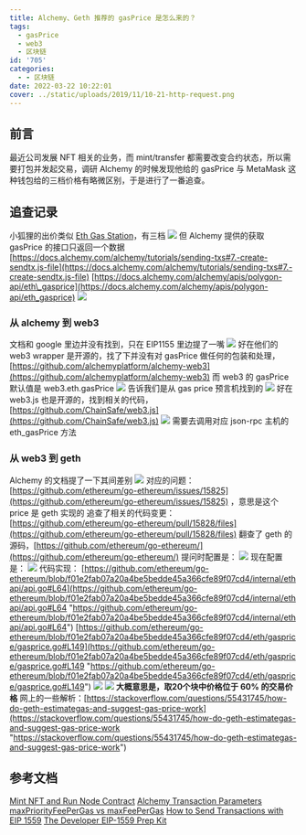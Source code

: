 ```yaml
---
title: Alchemy、Geth 推荐的 gasPrice 是怎么来的？
tags:
  - gasPrice
  - web3
  - 区块链
id: '705'
categories:
  - - 区块链
date: 2022-03-22 10:22:01
cover: ../static/uploads/2019/11/10-21-http-request.png
---
```


## 前言

最近公司发展 NFT 相关的业务，而 mint/transfer 都需要改变合约状态，所以需要打包并发起交易，调研 Alchemy 的时候发现他给的 gasPrice 与 MetaMask 这种钱包给的三档价格有略微区别，于是进行了一番追查。

## 追查记录

小狐狸的出价类似 [Eth Gas Station](https://ethgasstation.info/)，有三档 [![](../static/uploads/2022/03/wp_editor_md_b98b564720c2e6d82cd14c7e73624af1.jpg)](../static/uploads/2022/03/wp_editor_md_b98b564720c2e6d82cd14c7e73624af1.jpg) 但 Alchemy 提供的获取 gasPrice 的接口只返回一个数据 [https://docs.alchemy.com/alchemy/tutorials/sending-txs#7.-create-sendtx.js-file](https://docs.alchemy.com/alchemy/tutorials/sending-txs#7.-create-sendtx.js-file) [https://docs.alchemy.com/alchemy/apis/polygon-api/eth\_gasprice](https://docs.alchemy.com/alchemy/apis/polygon-api/eth_gasprice) [![](../static/uploads/2022/03/wp_editor_md_5ed9b1e5a9fa4ca509fa58071c1e9364.jpg)](../static/uploads/2022/03/wp_editor_md_5ed9b1e5a9fa4ca509fa58071c1e9364.jpg)

### 从 alchemy 到 web3

文档和 google 里边并没有找到，只在 EIP1155 里边提了一嘴 [![](../static/uploads/2022/03/wp_editor_md_52b824f9c73640545d97cb6547415e8f.jpg)](../static/uploads/2022/03/wp_editor_md_52b824f9c73640545d97cb6547415e8f.jpg) 好在他们的 web3 wrapper 是开源的，找了下并没有对 gasPrice 做任何的包装和处理，[https://github.com/alchemyplatform/alchemy-web3](https://github.com/alchemyplatform/alchemy-web3) 而 web3 的 gasPrice 默认值是 web3.eth.gasPrice [![](../static/uploads/2022/03/wp_editor_md_b5b72e823fea2eac40bf7d9a95b5acfc.jpg)](../static/uploads/2022/03/wp_editor_md_b5b72e823fea2eac40bf7d9a95b5acfc.jpg) 告诉我们是从 gas price 预言机找到的 [![](../static/uploads/2022/03/wp_editor_md_b1d03fa510ca8629608d86c383b8fa01.jpg)](../static/uploads/2022/03/wp_editor_md_b1d03fa510ca8629608d86c383b8fa01.jpg) 好在 web3.js 也是开源的，找到相关的代码，[https://github.com/ChainSafe/web3.js](https://github.com/ChainSafe/web3.js) [![](../static/uploads/2022/03/wp_editor_md_fd0750947aa048f462135cf7389dbf90.jpg)](../static/uploads/2022/03/wp_editor_md_fd0750947aa048f462135cf7389dbf90.jpg) 需要去调用对应 json-rpc 主机的 eth\_gasPrice 方法

### 从 web3 到 geth

Alchemy 的文档提了一下其间差别 [![](../static/uploads/2022/03/wp_editor_md_a020234f1ba8e2b99afcd4675b7b0bfb.jpg)](../static/uploads/2022/03/wp_editor_md_a020234f1ba8e2b99afcd4675b7b0bfb.jpg) 对应的问题：[https://github.com/ethereum/go-ethereum/issues/15825](https://github.com/ethereum/go-ethereum/issues/15825) ，意思是这个 price 是 geth 实现的 追查了相关的代码变更：[https://github.com/ethereum/go-ethereum/pull/15828/files](https://github.com/ethereum/go-ethereum/pull/15828/files) 翻查了 geth 的源码，[https://github.com/ethereum/go-ethereum/](https://github.com/ethereum/go-ethereum/) 提问时配置是： [![](../static/uploads/2022/03/wp_editor_md_3132a5643621fb39447d69941e9e633d.jpg)](../static/uploads/2022/03/wp_editor_md_3132a5643621fb39447d69941e9e633d.jpg) 现在配置是： [![](../static/uploads/2022/03/wp_editor_md_43243742af37a4f86e409e63dd9eea72.jpg)](../static/uploads/2022/03/wp_editor_md_43243742af37a4f86e409e63dd9eea72.jpg) 代码实现： [https://github.com/ethereum/go-ethereum/blob/f01e2fab07a20a4be5bedde45a366cfe89f07cd4/internal/ethapi/api.go#L64](https://github.com/ethereum/go-ethereum/blob/f01e2fab07a20a4be5bedde45a366cfe89f07cd4/internal/ethapi/api.go#L64 "https://github.com/ethereum/go-ethereum/blob/f01e2fab07a20a4be5bedde45a366cfe89f07cd4/internal/ethapi/api.go#L64") [https://github.com/ethereum/go-ethereum/blob/f01e2fab07a20a4be5bedde45a366cfe89f07cd4/eth/gasprice/gasprice.go#L149](https://github.com/ethereum/go-ethereum/blob/f01e2fab07a20a4be5bedde45a366cfe89f07cd4/eth/gasprice/gasprice.go#L149 "https://github.com/ethereum/go-ethereum/blob/f01e2fab07a20a4be5bedde45a366cfe89f07cd4/eth/gasprice/gasprice.go#L149") [![](../static/uploads/2022/03/wp_editor_md_7e8eb201b71790449d4b85b9f70601db.jpg)](../static/uploads/2022/03/wp_editor_md_7e8eb201b71790449d4b85b9f70601db.jpg) [![](../static/uploads/2022/03/wp_editor_md_0ec7fbf4f828bd300ec66c0e6baa26a2.jpg)](../static/uploads/2022/03/wp_editor_md_0ec7fbf4f828bd300ec66c0e6baa26a2.jpg) **大概意思是，取20个块中价格位于 60% 的交易价格** 网上的一些解析：[https://stackoverflow.com/questions/55431745/how-do-geth-estimategas-and-suggest-gas-price-work](https://stackoverflow.com/questions/55431745/how-do-geth-estimategas-and-suggest-gas-price-work "https://stackoverflow.com/questions/55431745/how-do-geth-estimategas-and-suggest-gas-price-work")

## 参考文档

[Mint NFT and Run Node Contract](https://docs.alchemy.com/alchemy/tutorials/how-to-create-an-nft/how-to-mint-a-nft#step-9-call-mint-nft-and-run-node-contract-interact-js)
[Alchemy Transaction Parameters](https://docs.alchemy.com/alchemy/apis/polygon-api#parameters-28)
[maxPriorityFeePerGas vs maxFeePerGas](https://docs.alchemy.com/alchemy/guides/eip-1559/maxpriorityfeepergas-vs-maxfeepergas#what-is-the-base-fee-per-gas)
[How to Send Transactions with EIP 1559](https://docs.alchemy.com/alchemy/guides/eip-1559/send-tx-eip-1559#add-max-priority-fee-per-gas-field-only-recommended)
[The Developer EIP-1559 Prep Kit](https://blog.alchemy.com/blog/eip-1559)